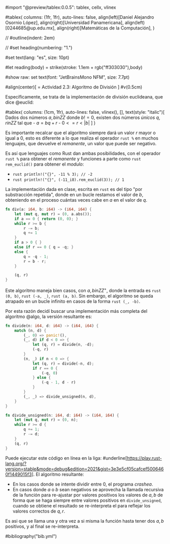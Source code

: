 
#import "@preview/tablex:0.0.5": tablex, cellx, vlinex

#tablex(
  columns: (1fr, 1fr),
  auto-lines: false,
  align(left)[Daniel Alejandro Osornio López], 
  align(right)[Universidad Panamericana],
  align(left)[0244685\@up.edu.mx], 
  align(right)[Matemáticas de la Computación],
)

// #outline(indent: 2em)

// #set heading(numbering: "1.")

#set text(lang: "es", size: 10pt)

#let reading(body) = strike(stroke: 1.1em + rgb("ff303030"),body)

#show raw: set text(font: "JetBrainsMono NFM", size: 7.7pt)

#align(center)[
  = Actividad 2.3: Algoritmo de División
]
#v(0.5cm)

Específicamente, se trata de la implementación de división euclideana, que dice @euclid:

#tablex(
  columns: (1cm, 1fr),
  auto-lines: false,
  vlinex(),
  [],
  text(style: "italic")[
    Dados dos números $a, b in ZZ$ donde $b != 0$, existen dos números *únicos* $q, r in ZZ$ tal que
    - $a = b q + r$
    - $0 <= r < |b|$
  ]
)


Es importante recalcar que el algoritmo siempre dará un valor $r$ mayor o igual a $0$, esto es diferente a lo que realiza el operador ```rust %``` en muchos lenguajes, que devuelve el _remanente_, un valor que puede ser negativo.

Es así que lenguajes como Rust dan ambas posibilidades, con el operador ```rust %``` para obtener el _remanente_ y funciones a parte como ```rust rem_euclid()``` para obtener el _modulo_:
- ```rust println!("{}", -11 % 3); // -2```
- ```rust println!("{}", (-11_i8).rem_euclid(3)); // 1```

La implementación dada en clase, escrita en `rust` es del tipo "por substracción repetida", donde en un bucle restamos el valor de $b$, obteniendo en el proceso cuántas veces cabe en $a$ en el valor de $q$.

```rust
fn div(a: i64, b: i64) -> (i64, i64) {
    let (mut q, mut r) = (0, a.abs());
    if a == 0 { return (0, 0); }
    while r >= b {
        r -= b;
        q += 1
    }
    if a > 0 { } 
    else if r == 0 { q = -q; } 
    else {
        q = -q - 1;
        r = b - r;
    }

    (q, r)
}
```

Este algoritmo maneja bien casos, con $a, b in ZZ^+$, donde la entrada es ```rust (0, b)```, ```rust (-a, _)```, ```rust (a, b)```. Sin embargo, el algoritmo se queda atrapado en un bucle infinito en casos de la forma ```rust (_, -b)```.

Por esta razón decidí buscar una implementación más completa del algoritmo @algo, la versión resultante es:

```rust
fn divide(n: i64, d: i64) -> (i64, i64) {
    match (n, d) {
        (_, 0) => panic!(),
        (_, d) if d < 0 => {
            let (q, r) = divide(n, -d);
            (-q, r)
        }
        (n, _) if n < 0 => {
            let (q, r) = divide(-n, d);
            if r == 0 {
                (-q, 0)
            } else {
                (-q - 1, d - r)
            }
        }
        (_, _) => divide_unsigned(n, d),
    }
}

fn divide_unsigned(n: i64, d: i64) -> (i64, i64) {
    let (mut q, mut r) = (0, n);
    while r >= d {
        q += 1;
        r -= d;
    }
    (q, r)
}
```

Puede ejecutar este código en línea en la liga: #underline[https://play.rust-lang.org/?version=stable&mode=debug&edition=2021&gist=3e3e5cf05cafcef5006460f1449015f3]. El algoritmo resultante:
- En los casos donde se intente dividir entre $0$, el programa _crashea_.
- En casos donde $a$ o $b$ sean negativos se aprovecha la llamada recursiva de la función para re-ajustar por valores positivos los valores de $a, b$ de forma que se haga siempre entre valores positivos en `divide_unsigned`, cuando se obtiene el resultado se re-interpreta el para reflejar los valores correctos de $q, r$.

Es asi que se llama una y otra vez a si misma la función hasta tener dos $a, b$ positivos, y al final se re-interpreta.

#bibliography("bib.yml")

